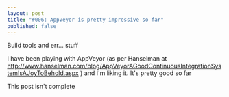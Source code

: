 ```yaml
---
layout: post
title: "#006: AppVeyor is pretty impressive so far"
published: false
---
```


Build tools and err... stuff

I have been playing with AppVeyor (as per Hanselman at 
http://www.hanselman.com/blog/AppVeyorAGoodContinuousIntegrationSystemIsAJoyToBehold.aspx
) and I'm liking it. It's pretty good so far

This post isn't complete
